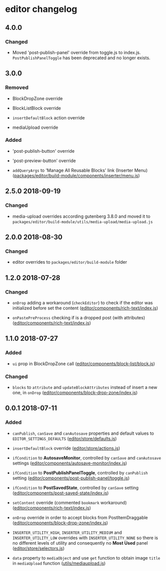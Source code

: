 # editor changelog

## 4.0.0

### Changed

- Moved 'post-publish-panel' override from toggle.js to index.js. `PostPublishPanelToggle` has been deprecated and no longer exists.

## 3.0.0

### Removed

- BlockDropZone override

- BlockListBlock override

- `insertDefaultBlock` action override

- mediaUpload override

### Added

- 'post-publish-button' override

- 'post-preview-button' override

- `addQueryArgs` to 'Manage All Reusable Blocks' link (Inserter Menu) ([packages/editor/build-module/components/inserter/menu.js](https://github.com/front/gutenberg-js/blob/v2.7.0/src/js/gutenberg-overrides/packages/editor/build-module/components/inserter/menu.js))

## 2.5.0 2018-09-19

### Changed

- media-upload overrides according gutenberg 3.8.0 and moved it to `packages/editor/build-module/utils/media-upload/media-upload.js`

## 2.0.0 2018-08-30

### Changed

- editor overrides to `packages/editor/build-module` folder

## 1.2.0 2018-07-28

### Changed

- `onDrop` adding a workaround (`checkEditor`) to check if the editor was initialized before set the content ([editor/components/rich-text/index.js](https://github.com/front/gutenberg-js/blob/v1.2.0/src/js/gutenberg-overrides/editor/components/rich-text/index.js))

- `onPastePreProcess` checking if is a dropped post (with attributes) ([editor/components/rich-text/index.js](https://github.com/front/gutenberg-js/blob/v1.2.0/src/js/gutenberg-overrides/editor/components/rich-text/index.js))

## 1.1.0 2018-07-27

### Added

- `ui` prop in BlockDropZone call ([editor/components/block-list/block.js](https://github.com/front/gutenberg-js/blob/v1.1.0/src/js/gutenberg-overrides/editor/components/block-list/block.js))

### Changed

- `blocks` to `attribute` and `updateBlockAttributes` instead of insert a new one, in `onDrop` ([editor/components/block-drop-zone/index.js](https://github.com/front/gutenberg-js/blob/v1.1.0/src/js/gutenberg-overrides/editor/components/block-drop-zone/index.js))

## 0.0.1 2018-07-11

### Added

- `canPublish`, `canSave` and `canAutosave` properties and default values to `EDITOR_SETTINGS_DEFAULTS` ([editor/store/defaults.js](https://github.com/front/gutenberg-js/blob/v0.0.1/src/js/gutenberg-overrides/editor/store/defaults.js))

- `insertDefaultBlock` override ([editor/store/actions.js](https://github.com/front/gutenberg-js/blob/v0.0.1/src/js/gutenberg-overrides/editor/store/actions.js))

- `ifCondition` to **AutosaveMonitor**, controlled by `canSave` and `canAutosave` settings ([editor/components/autosave-monitor/index.js](https://github.com/front/gutenberg-js/blob/v0.0.1/src/js/gutenberg-overrides/editor/components/autosave-monitor/index.js))

- `ifCondition` to **PostPublishPanelToggle**, controlled by `canPublish` setting ([editor/components/post-publish-panel/toggle.js](https://github.com/front/gutenberg-js/blob/v0.0.1/src/js/gutenberg-overrides/editor/components/post-publish-panel/toggle.js))

- `ifCondition` to **PostSavedState**, controlled by `canSave` setting ([editor/components/post-saved-state/index.js](https://github.com/front/gutenberg-js/blob/v0.0.1/src/js/gutenberg-overrides/editor/components/post-saved-state/index.js))

- `setContent` override (commented `bookmark` workaround) ([editor/components/rich-text/index.js](https://github.com/front/gutenberg-js/blob/v0.0.1/src/js/gutenberg-overrides/editor/components/rich-text/index.js))

- `onDrop` override in order to accept blocks from PostItemDraggable  ([editor/components/block-drop-zone/index.js](https://github.com/front/gutenberg-js/blob/v0.0.1/src/js/gutenberg-overrides/editor/components/block-drop-zone/index.js))

- `INSERTER_UTILITY_HIGH`, `INSERTER_UTILITY_MEDIUM` and `INSERTER_UTILITY_LOW` overrides with `INSERTER_UTILITY_NONE` so there is no different levels of utility and consequently no **Most Used** panel ([editor/store/selectors.js](https://github.com/front/gutenberg-js/blob/v0.0.1/src/js/gutenberg-overrides/editor/store/selectors.js))

- `data` property to `mediaObject` and use `get` function to obtain image `title` in `mediaUpload` function ([utils/mediaupload.js](https://github.com/front/gutenberg-js/blob/v0.0.1/src/js/gutenberg-overrides/utils/mediaupload.js))
